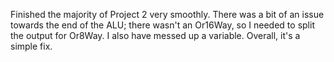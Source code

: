Finished the majority of Project 2 very smoothly.
There was a bit of an issue towards the end of the ALU; there wasn't an Or16Way, so I needed to split the output for Or8Way.
I also have messed up a variable. Overall, it's a simple fix.
